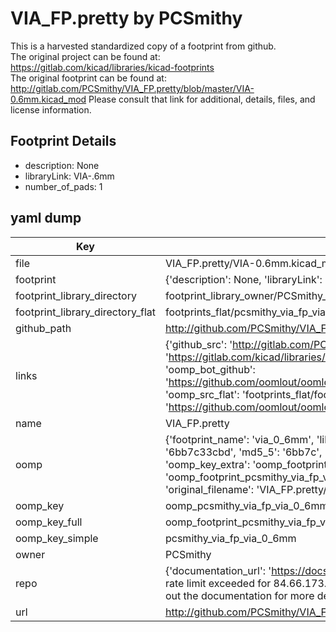 # VIA_FP.pretty by PCSmithy  
This is a harvested standardized copy of a footprint from github.  
The original project can be found at:  
https://gitlab.com/kicad/libraries/kicad-footprints  
The original footprint can be found at:
http://gitlab.com/PCSmithy/VIA_FP.pretty/blob/master/VIA-0.6mm.kicad_mod
Please consult that link for additional, details, files, and license information.  
## Footprint Details
* description: None  
* libraryLink: VIA-.6mm  
* number_of_pads: 1  
## yaml dump  
| Key | Value |  
| --- | --- |  
| file | VIA_FP.pretty/VIA-0.6mm.kicad_mod |  
| footprint | {'description': None, 'libraryLink': 'VIA-.6mm', 'number_of_pads': 1} |  
| footprint_library_directory | footprint_library_owner/PCSmithy_VIA_FP.pretty |  
| footprint_library_directory_flat | footprints_flat/pcsmithy_via_fp_via_0_6mm/working |  
| github_path | http://github.com/PCSmithy/VIA_FP.pretty/blob/master/VIA-0.6mm.kicad_mod |  
| links | {'github_src': 'http://gitlab.com/PCSmithy/VIA_FP.pretty/blob/master/VIA-0.6mm.kicad_mod', 'github_src_repo': 'https://gitlab.com/kicad/libraries/kicad-footprints', 'oomp_bot': 'footprints/pcsmithy_via_fp_via_0_6mm/working', 'oomp_bot_github': 'https://github.com/oomlout/oomlout_oomp_footprint_bot/tree/main/footprints/pcsmithy_via_fp_via_0_6mm/working', 'oomp_src_flat': 'footprints_flat/footprints_flat/pcsmithy_via_fp_via_0_6mm/working', 'oomp_src_flat_github': 'https://github.com/oomlout/oomlout_oomp_footprint_src/tree/main/footprints_flat/pcsmithy_via_fp_via_0_6mm/working'} |  
| name | VIA_FP.pretty |  
| oomp | {'footprint_name': 'via_0_6mm', 'library_name': 'via_fp', 'md5': '6bb7c33cbd9bc912b04f122d911e1208', 'md5_10': '6bb7c33cbd', 'md5_5': '6bb7c', 'md5_6': '6bb7c3', 'oomp_key': 'oomp_pcsmithy_via_fp_via_0_6mm', 'oomp_key_extra': 'oomp_footprint_pcsmithy_via_fp_via_0_6mm', 'oomp_key_full': 'oomp_footprint_pcsmithy_via_fp_via_0_6mm_6bb7c3', 'oomp_key_simple': 'pcsmithy_via_fp_via_0_6mm', 'original_filename': 'VIA_FP.pretty/VIA-0.6mm.kicad_mod', 'owner_name': 'pcsmithy'} |  
| oomp_key | oomp_pcsmithy_via_fp_via_0_6mm |  
| oomp_key_full | oomp_footprint_pcsmithy_via_fp_via_0_6mm |  
| oomp_key_simple | pcsmithy_via_fp_via_0_6mm |  
| owner | PCSmithy |  
| repo | {'documentation_url': 'https://docs.github.com/rest/overview/resources-in-the-rest-api#rate-limiting', 'message': "API rate limit exceeded for 84.66.173.59. (But here's the good news: Authenticated requests get a higher rate limit. Check out the documentation for more details.)"} |  
| url | http://github.com/PCSmithy/VIA_FP.pretty |  

